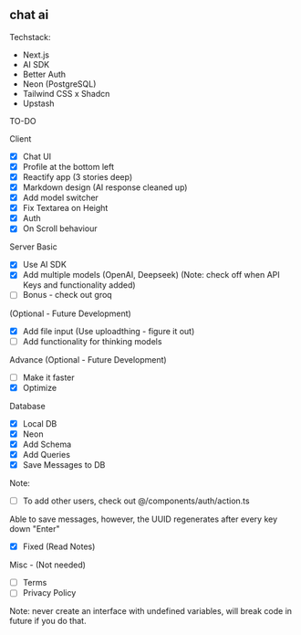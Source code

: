 ## chat ai

Techstack:

- Next.js
- AI SDK
- Better Auth
- Neon (PostgreSQL)
- Tailwind CSS x Shadcn
- Upstash

TO-DO

Client

- [x] Chat UI
- [x] Profile at the bottom left
- [x] Reactify app (3 stories deep)
- [x] Markdown design (AI response cleaned up)
- [x] Add model switcher
- [x] Fix Textarea on Height
- [x] Auth
- [x] On Scroll behaviour

Server
Basic

- [x] Use AI SDK
- [x] Add multiple models (OpenAI, Deepseek) (Note: check off when API Keys and functionality added)
- [ ] Bonus - check out groq

(Optional - Future Development)

- [x] Add file input (Use uploadthing - figure it out)
- [ ] Add functionality for thinking models

Advance (Optional - Future Development)

- [ ] Make it faster
- [x] Optimize

Database

- [x] Local DB
- [x] Neon
- [x] Add Schema
- [x] Add Queries
- [x] Save Messages to DB

Note:

- [ ] To add other users, check out @/components/auth/action.ts

Able to save messages, however, the UUID regenerates after every key down "Enter"

- [x] Fixed (Read Notes)

Misc - (Not needed)

- [ ] Terms
- [ ] Privacy Policy

Note: never create an interface with undefined variables, will break code in future if you do that.
